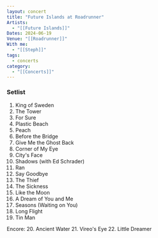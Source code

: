 ```yaml
---
layout: concert
title: "Future Islands at Roadrunner"
Artists:
  - "[[Future Islands]]"
Dates: 2024-06-19
Venue: "[[Roadrunner]]"
With me:
  - "[[Steph]]"
tags:
  - concerts
category:
  - "[[Concerts]]"
---
```


### Setlist
1. King of Sweden
2. The Tower
3. For Sure
4. Plastic Beach
5. Peach
6. Before the Bridge
7. Give Me the Ghost Back
8. Corner of My Eye
9. City's Face
10. Shadows (with Ed Schrader)
11. Ran
12. Say Goodbye
13. The Thief
14. The Sickness
15. Like the Moon
16. A Dream of You and Me
17. Seasons (Waiting on You)
18. Long Flight
19. Tin Man

Encore:
20. Ancient Water
21. Vireo's Eye
22. Little Dreamer